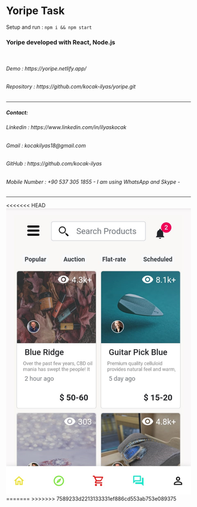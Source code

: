 # Yoripe Task

Setup and run : ```npm i && npm start``` 

<h3>Yoripe developed with React, Node.js</h3>
<br/>
<h6>Demo                : https://yoripe.netlify.app/ </h6>
<h6>Repository          : https://github.com/kocak-ilyas/yoripe.git </h6>
<hr/>
<h5>Contact:</h3>
<h6>Linkedin            : https://www.linkedin.com/in/ilyaskocak</h6>
<h6>Gmail               : kocakilyas18@gmail.com </h6>
<h6>GitHub              : https://github.com/kocak-ilyas</h6>
<h6>Mobile Number       : +90 537 305 1855  - I am using WhatsApp and Skype -</h6>
<hr/>
<<<<<<< HEAD
<img src="./src/image/mobileScreen.jpg" alt="mobileScreen"/>
=======
>>>>>>> 7589233d2213133331ef886cd553ab753e089375
